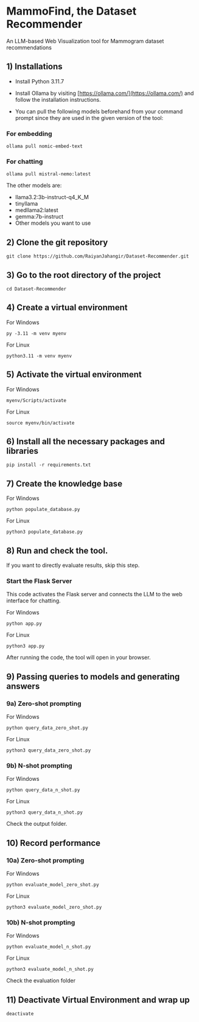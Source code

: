 # MammoFind, the Dataset Recommender
An LLM-based Web Visualization tool for Mammogram dataset recommendations 

## 1) Installations

- Install Python 3.11.7

- Install Ollama by visiting [https://ollama.com/](https://ollama.com/) and follow the installation instructions.

- You can pull the following models beforehand from your command prompt since they are used in the given version of the tool:

### For embedding
```
ollama pull nomic-embed-text
```

### For chatting
```
ollama pull mistral-nemo:latest
```

The other models are: 
- llama3.2:3b-instruct-q4_K_M
- tinyllama
- medllama2:latest
- gemma:7b-instruct
- Other models you want to use
  
## 2) Clone the git repository
```
git clone https://github.com/RaiyanJahangir/Dataset-Recommender.git
```

## 3) Go to the root directory of the project
```
cd Dataset-Recommender
```

## 4) Create a virtual environment 

For Windows
```
py -3.11 -m venv myenv  
```

For Linux
```
python3.11 -m venv myenv 
```

## 5) Activate the virtual environment 

For Windows
```
myenv/Scripts/activate
```

For Linux
```
source myenv/bin/activate
```

## 6) Install all the necessary packages and libraries
```
pip install -r requirements.txt
```

## 7) Create the knowledge base
For Windows
```
python populate_database.py
```

For Linux
```
python3 populate_database.py
```

## 8) Run and check the tool. 
If you want to directly evaluate results, skip this step. 

### Start the Flask Server 
This code activates the Flask server and connects the LLM to the web interface for chatting.

For Windows
```
python app.py
```

For Linux
```
python3 app.py
```

After running the code, the tool will open in your browser.


## 9) Passing queries to models and generating answers
### 9a) Zero-shot prompting
For Windows
```
python query_data_zero_shot.py
```

For Linux
```
python3 query_data_zero_shot.py
```

### 9b) N-shot prompting
For Windows
```
python query_data_n_shot.py
```

For Linux
```
python3 query_data_n_shot.py
```

Check the output folder.

## 10) Record performance
### 10a) Zero-shot prompting
For Windows
```
python evaluate_model_zero_shot.py
```

For Linux
```
python3 evaluate_model_zero_shot.py
```

### 10b) N-shot prompting
For Windows
```
python evaluate_model_n_shot.py
```

For Linux
```
python3 evaluate_model_n_shot.py
```

Check the evaluation folder

## 11) Deactivate Virtual Environment and wrap up
```
deactivate
```